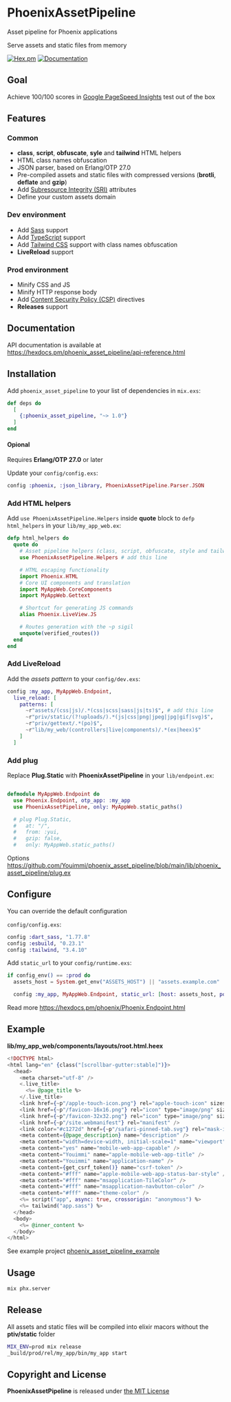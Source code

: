 # PhoenixAssetPipeline

Asset pipeline for Phoenix applications

Serve assets and static files from memory

[![Hex.pm](https://img.shields.io/hexpm/v/phoenix_asset_pipeline.svg)](https://hex.pm/packages/phoenix_asset_pipeline) [![Documentation](https://img.shields.io/badge/documentation-gray)](https://hexdocs.pm/phoenix_asset_pipeline/api-reference.html)

## Goal

Achieve 100/100 scores in [Google PageSpeed ​​Insights](https://pagespeed.web.dev) test out of the box

## Features

### Common

- **class**, **script**, **obfuscate**, **syle** and **tailwind** HTML helpers
- HTML class names obfuscation
- JSON parser, based on Erlang/OTP 27.0
- Pre-compiled assets and static files with compressed versions (**brotli**, **deflate** and **gzip**)
- Add [Subresource Integrity (SRI)](https://developer.mozilla.org/en-US/docs/Web/Security/Subresource_Integrity) attributes
- Define your custom assets domain

### Dev environment

- Add [Sass](https://sass-lang.com) support
- Add [TypeScript](https://www.typescriptlang.org) support
- Add [Tailwind CSS](https://tailwindcss.com) support with class names obfuscation
- **LiveReload** support

### Prod environment

- Minify CSS and JS
- Minify HTTP response body
- Add [Content Security Policy (CSP)](https://developer.mozilla.org/en-US/docs/Web/HTTP/CSP) directives
- **Releases** support

## Documentation

API documentation is available at https://hexdocs.pm/phoenix_asset_pipeline/api-reference.html

## Installation

Add `phoenix_asset_pipeline` to your list of dependencies in `mix.exs`:

```elixir
def deps do
  [
    {:phoenix_asset_pipeline, "~> 1.0"}
  ]
end
```

#### Opional

Requires **Erlang/OTP 27.0** or later

Update your `config/config.exs`:

```elixir
config :phoenix, :json_library, PhoenixAssetPipeline.Parser.JSON
```

### Add HTML helpers

Add `use PhoenixAssetPipeline.Helpers` inside **quote** block to `defp html_helpers` in your `lib/my_app_web.ex`:

```elixir
defp html_helpers do
  quote do
    # Asset pipeline helpers (class, script, obfuscate, style and tailwind)
    use PhoenixAssetPipeline.Helpers # add this line

    # HTML escaping functionality
    import Phoenix.HTML
    # Core UI components and translation
    import MyAppWeb.CoreComponents
    import MyAppWeb.Gettext

    # Shortcut for generating JS commands
    alias Phoenix.LiveView.JS

    # Routes generation with the ~p sigil
    unquote(verified_routes())
  end
end
```

### Add LiveReload

Add the *assets pattern* to your `config/dev.exs`:

```elixir
config :my_app, MyAppWeb.Endpoint,
  live_reload: [
    patterns: [
      ~r"assets/(css|js)/.*(css|scss|sass|js|ts)$", # add this line
      ~r"priv/static/(?!uploads/).*(js|css|png|jpeg|jpg|gif|svg)$",
      ~r"priv/gettext/.*(po)$",
      ~r"lib/my_web/(controllers|live|components)/.*(ex|heex)$"
    ]
  ]
```

### Add plug

Replace **Plug.Static** with **PhoenixAssetPipeline** in your `lib/endpoint.ex`:

```elixir

defmodule MyAppWeb.Endpoint do
  use Phoenix.Endpoint, otp_app: :my_app
  use PhoenixAssetPipeline, only: MyAppWeb.static_paths()

  # plug Plug.Static,
  #   at: "/",
  #   from: :yui,
  #   gzip: false,
  #   only: MyAppWeb.static_paths()
```

Options https://github.com/Youimmi/phoenix_asset_pipeline/blob/main/lib/phoenix_asset_pipeline/plug.ex

## Configure

You can override the default configuration

`config/config.exs`:

```elixir
config :dart_sass, "1.77.8"
config :esbuild, "0.23.1"
config :tailwind, "3.4.10"
```

Add `static_url` to your `config/runtime.exs`:

```elixir
if config_env() == :prod do
  assets_host = System.get_env("ASSETS_HOST") || "assets.example.com"

  config :my_app, MyAppWeb.Endpoint, static_url: [host: assets_host, port: 443, scheme: "https"]
```

Read more https://hexdocs.pm/phoenix/Phoenix.Endpoint.html

## Example

**lib/my_app_web/components/layouts/root.html.heex**
```elixir
<!DOCTYPE html>
<html lang="en" {class("[scrollbar-gutter:stable]")}>
  <head>
    <meta charset="utf-8" />
    <.live_title>
      <%= @page_title %>
    </.live_title>
    <link href={~p"/apple-touch-icon.png"} rel="apple-touch-icon" sizes="180x180" />
    <link href={~p"/favicon-16x16.png"} rel="icon" type="image/png" sizes="16x16" />
    <link href={~p"/favicon-32x32.png"} rel="icon" type="image/png" sizes="32x32" />
    <link href={~p"/site.webmanifest"} rel="manifest" />
    <link color="#c1272d" href={~p"/safari-pinned-tab.svg"} rel="mask-icon" />
    <meta content={@page_description} name="description" />
    <meta content="width=device-width, initial-scale=1" name="viewport" />
    <meta content="yes" name="mobile-web-app-capable" />
    <meta content="Youimmi" name="apple-mobile-web-app-title" />
    <meta content="Youimmi" name="application-name" />
    <meta content={get_csrf_token()} name="csrf-token" />
    <meta content="#fff" name="apple-mobile-web-app-status-bar-style" />
    <meta content="#fff" name="msapplication-TileColor" />
    <meta content="#fff" name="msapplication-navbutton-color" />
    <meta content="#fff" name="theme-color" />
    <%= script("app", async: true, crossorigin: "anonymous") %>
    <%= tailwind("app.sass") %>
  </head>
  <body>
    <%= @inner_content %>
  </body>
</html>
```

See example project [phoenix_asset_pipeline_example](https://github.com/Youimmi/phoenix_asset_pipeline_example)

## Usage

```sh
mix phx.server
```

## Release

All assets and static files will be compiled into elixir macors without the **ptiv/static** folder

```sh
MIX_ENV=prod mix release
_build/prod/rel/my_app/bin/my_app start
```

## Copyright and License

**PhoenixAssetPipeline** is released under [the MIT License](./LICENSE)
